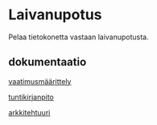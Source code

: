 # Laivanupotus

Pelaa tietokonetta vastaan laivanupotusta.

## dokumentaatio


[vaatimusmäärittely](https://github.com/mazantti/ot-harjoitustyo/blob/master/dokumentaatio/vaatimusmaarittely.md)

[tuntikirjanpito](https://github.com/mazantti/ot-harjoitustyo/blob/master/dokumentaatio/tuntikirjanpito.md)

[arkkitehtuuri](https://github.com/mazantti/ot-harjoitustyo/blob/master/dokumentaatio/arkkitehtuuri.md)
